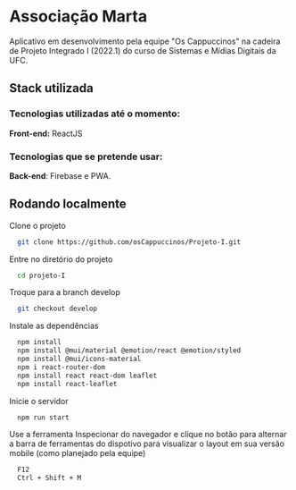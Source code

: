 
# Associação Marta 

Aplicativo em desenvolvimento pela equipe "Os Cappuccinos" na cadeira de Projeto Integrado I (2022.1) do curso de Sistemas e Mídias Digitais da UFC.




## Stack utilizada 

### Tecnologias utilizadas até o momento:
**Front-end:** ReactJS

### Tecnologias que se pretende usar:
**Back-end**: Firebase e PWA.




## Rodando localmente

Clone o projeto

```bash
  git clone https://github.com/osCappuccinos/Projeto-I.git
```

Entre no diretório do projeto

```bash
  cd projeto-I
```

Troque para a branch develop

```bash
  git checkout develop
```

Instale as dependências

```bash
  npm install
  npm install @mui/material @emotion/react @emotion/styled
  npm install @mui/icons-material
  npm i react-router-dom
  npm install react react-dom leaflet
  npm install react-leaflet
```

Inicie o servidor

```bash
  npm run start
```


Use a ferramenta Inspecionar do navegador e clique no botão para alternar a barra de ferramentas do dispotivo para visualizar o layout em sua versão mobile (como planejado pela equipe)

```bash
  F12
  Ctrl + Shift + M
```
